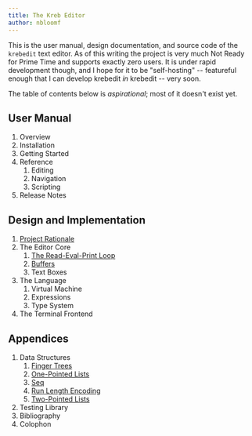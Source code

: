 ```yaml
---
title: The Kreb Editor
author: nbloomf
---
```


<section>

This is the user manual, design documentation, and source code of the `krebedit` text editor. As of this writing the project is very much Not Ready for Prime Time and supports exactly zero users. It is under rapid development though, and I hope for it to be "self-hosting" -- featureful enough that I can develop krebedit _in_ krebedit -- very soon.

The table of contents below is _aspirational_; most of it doesn't exist yet.

</section>



User Manual
-----------

1. Overview
1. Installation
1. Getting Started
1. Reference
    1. Editing
    1. Navigation
    1. Scripting
1. Release Notes



Design and Implementation
-------------------------

1. [Project Rationale](html/Rationale.html)
1. The Editor Core
    1. [The Read-Eval-Print Loop](html/ReplT.html)
    1. [Buffers](html/Buffer.html)
    1. Text Boxes
1. The Language
    1. Virtual Machine
    1. Expressions
    1. Type System
1. The Terminal Frontend



Appendices
----------

1. Data Structures
    1. [Finger Trees](html/FingerTree.html)
    1. [One-Pointed Lists](html/OnePointedList.html)
    1. [Seq](html/Seq.html)
    1. [Run Length Encoding](html/RunLengthEncoding.html)
    1. [Two-Pointed Lists](html/TwoPointedList.html)
1. Testing Library
1. Bibliography
1. Colophon
